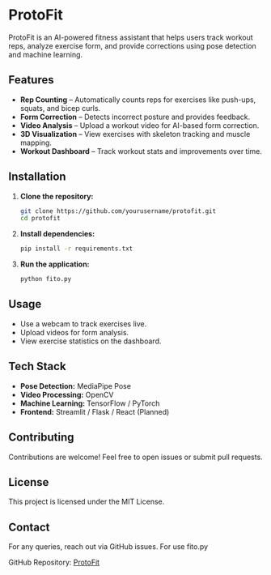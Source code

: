 # ProtoFit

ProtoFit is an AI-powered fitness assistant that helps users track workout reps, analyze exercise form, and provide corrections using pose detection and machine learning.

## Features

-  **Rep Counting** – Automatically counts reps for exercises like push-ups, squats, and bicep curls.
-  **Form Correction** – Detects incorrect posture and provides feedback.
-  **Video Analysis** – Upload a workout video for AI-based form correction.
-  **3D Visualization** – View exercises with skeleton tracking and muscle mapping.
-  **Workout Dashboard** – Track workout stats and improvements over time.

## Installation

1. **Clone the repository:**
   ```bash
   git clone https://github.com/yourusername/protofit.git
   cd protofit
   ```

2. **Install dependencies:**
   ```bash
   pip install -r requirements.txt
   ```

3. **Run the application:**
   ```bash
   python fito.py
   ```

## Usage

- Use a webcam to track exercises live.
- Upload videos for form analysis.
- View exercise statistics on the dashboard.

## Tech Stack

- **Pose Detection:** MediaPipe Pose
- **Video Processing:** OpenCV
- **Machine Learning:** TensorFlow / PyTorch
- **Frontend:** Streamlit / Flask / React (Planned)

## Contributing

Contributions are welcome! Feel free to open issues or submit pull requests.

## License

This project is licensed under the MIT License.

## Contact

For any queries, reach out via GitHub issues.
For use fito.py

GitHub Repository: [ProtoFit](https://github.com/dewangsahuji/protofit)


